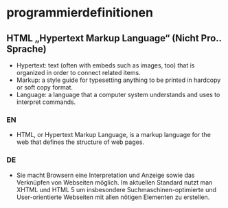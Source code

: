 # programmierdefinitionen
## HTML „Hypertext Markup Language“ (Nicht Pro.. Sprache)
* Hypertext: text (often with embeds such as images, too) that is organized in order to connect related items.
* Markup: a style guide for typesetting anything to be printed in hardcopy or soft copy format.
* Language: a language that a computer system understands and uses to interpret commands.
### EN
* HTML, or Hypertext Markup Language, is a markup language for the web that defines the structure of web pages.
### DE
* Sie macht Browsern eine Interpretation und Anzeige sowie das Verknüpfen von Webseiten möglich. Im aktuellen Standard nutzt man XHTML und HTML 5 um insbesondere Suchmaschinen-optimierte und User-orientierte Webseiten mit allen nötigen Elementen zu erstellen.
